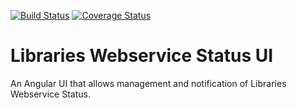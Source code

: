 [![Build Status](https://github.com/TAMULib/LibraryServiceStatusSystemUI/workflows/Build/badge.svg)](https://github.com/TAMULib/LibraryServiceStatusSystemUI/actions?query=workflow%3ABuild)
[![Coverage Status](https://coveralls.io/repos/github/TAMULib/LibraryServiceStatusSystemUI/badge.svg)](https://coveralls.io/github/TAMULib/LibraryServiceStatusSystemUI)

Libraries Webservice Status UI
===============================

An Angular UI that allows management and notification of Libraries Webservice Status.
